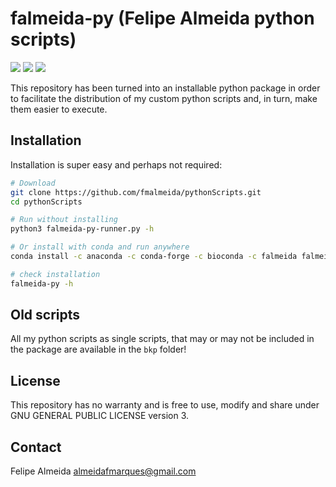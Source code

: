 # falmeida-py (Felipe Almeida python scripts)

[![](https://anaconda.org/falmeida/falmeida-py/badges/installer/conda.svg)](https://anaconda.org/falmeida/falmeida-py) [![](https://anaconda.org/falmeida/falmeida-py/badges/version.svg)](https://anaconda.org/falmeida/falmeida-py) [![](https://anaconda.org/falmeida/falmeida-py/badges/platforms.svg
)](https://anaconda.org/falmeida/falmeida-py)

This repository has been turned into an installable python package in order to facilitate the distribution of my custom python scripts and, in turn, make them easier to execute.

## Installation

Installation is super easy and perhaps not required:

```bash
# Download
git clone https://github.com/fmalmeida/pythonScripts.git
cd pythonScripts

# Run without installing
python3 falmeida-py-runner.py -h

# Or install with conda and run anywhere
conda install -c anaconda -c conda-forge -c bioconda -c falmeida falmeida-py

# check installation
falmeida-py -h
```

## Old scripts

All my python scripts as single scripts, that may or may not be included in the package are available in the `bkp` folder!

## License

This repository has no warranty and is free to use, modify and share under GNU GENERAL PUBLIC LICENSE version 3.

## Contact

Felipe Almeida <almeidafmarques@gmail.com>
